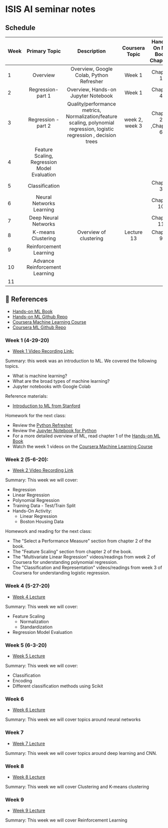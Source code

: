 # ISIS AI seminar notes

## Schedule

| Week | Primary Topic | Description | Coursera Topic | Hands-On ML Book Chapters | 
|-------------|:-------------:|:-------------:|:-------------:|:-------------:|
| 1 | Overview | Overview, Google Colab, Python Refresher | Week 1 | Chapter 1 | 
| 2 | Regression- part 1 | Overview, Hands-on Jupyter Notebook | Week 1 | Chapter 4 |  |
| 3 | Regression - part 2 | Quality/performance metrics, Normalization/feature scaling, polynomial regression, logistic regression , decision trees| week 2, week 3 | Chapter 2 ,Chapter 6 |  |
| 4 | Feature Scaling, Regression Model Evaluation |  |  |  |  |
| 5 | Classification |  |  |Chapter 3  |  |
| 6 | Neural Networks Learning |  |  | Chapter 10 |  |
| 7 | Deep Neural Networks|  |  |  Chapter 11|  |
| 8 | K-means Clustering | Overview of clustering |  Lecture 13|  Chapter 9 |  |
| 9 | Reinforcement Learning|  |  |  |  |
| 10| Advance Reinforcement Learning |  |  |  |  |
| 11 |  |  |  |  |  |

## :memo: References

- [Hands-on ML Book](https://catalog.library.vanderbilt.edu/permalink/01VAN_INST/6ll2l/alma991043641697603276)
- [Hands-on ML Github Repo](https://github.com/tornikeo/handson-ml2)
- [Coursera Machine Learning Course](https://www.coursera.org/learn/machine-learning)
- [Coursera ML Github Repo](https://github.com/vkosuri/CourseraMachineLearning)

### Week 1 (4-29-20)

- [Week 1 Video Recording Link:]( https://youtu.be/zdjzJPbtZTA)

Summary: this week was an introduction to ML. We covered the following topics.

- What is machine learning?
- What are the broad types of machine learning?
- Jupyter notebooks with Google Colab

Reference materials:

- [Introduction to ML from Stanford](http://cs229.stanford.edu/notes2020spring/lecture1_slide.pdf)

Homework for the next class:

- Review the [Python Refresher](http://cs229.stanford.edu/section/cs229_python_tutorial/cs229_python_friday.pdf)
- Review the [Jupyter Notebook for Python](https://colab.research.google.com/github/cs231n/cs231n.github.io/blob/master/python-colab.ipynb)
- For a more detailed overview of ML, read chapter 1 of the [Hands-on ML Book](https://catalog.library.vanderbilt.edu/permalink/01VAN_INST/6ll2l/alma991043641697603276)
- Watch the week 1 videos on the [Coursera Machine Learning Course](https://www.coursera.org/learn/machine-learning)


### Week 2 (5-6-20):
- [Week 2 Video Recording Link](https://youtu.be/v4V7do7CvGM)

Summary: This week we will cover:

- Regression
- Linear Regression
- Polynomial Regression
- Training Data - Test/Train Split
- Hands-On Activity:
  - Linear Regression
  - Boston Housing Data

Homework and reading for the next class:

- The "Select a Performance Measure" section from chapter 2 of the book.
- The "Feature Scaling" section from chapter 2 of the book.
- The "Multivariate Linear Regression" videos/readings from week 2 of Coursera for understanding polynomial regression.
- The "Classification and Representation" videos/readings from week 3 of Coursera for understanding logistic regression.

### Week 4 (5-27-20)
- [Week 4 Lecture](https://youtu.be/JpGF-yA23VI)

Summary: This week we will cover:

- Feature Scaling
  - Normalization
  - Standardization
- Regression Model Evaluation


### Week 5 (6-3-20)
- [Week 5 Lecture](https://youtu.be/Im-du-q5cDQ)

Summary: This week we will cover:

- Classification
- Encoding
- Different classification methods using Scikit

### Week 6

- [Week 6 Lecture](https://www.youtube.com/watch?v=N-2JfyVYfz4)

Summary: This week we will cover topics around neural networks

### Week 7
- [Week 7 Lecture](https://youtu.be/nFrDtCXVqeA)

Summary: This week we will cover topics around deep learning and CNN.

### Week 8

- [Week 8 Lecture](https://youtu.be/cEiWDMcD4fE)

Summary: This week we will cover Clustering and K-means clustering

### Week 9

- [Week 9 Lecture](https://youtu.be/d2MeVaNTWeQ)

Summary: This week we will cover Reinforcement Learning




